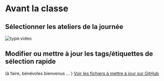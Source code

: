 # Avant la classe

## Sélectionner les ateliers de la journée

<!-- OK, pas top -->
![type:video](https://www.youtube.com/embed/rP2jiv8mTRk)

## Modifier ou mettre à jour les tags/étiquettes de sélection rapide

(à faire, bénévoles bienvenus ... )
[Voir les fichiers à mettre à jour sur GitHub](https://github.com/Thierry28/e-carnetV2/tree/master/mkdocs-documentation/docs)


